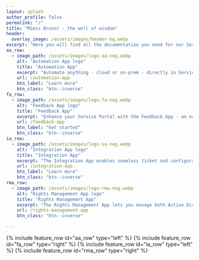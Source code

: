 ```yaml
---
layout: splash
author_profile: false
permalink: "/"
title: "Mimis Brunnr - the well of wisdom"
header:
  overlay_image: /assets/images/header-bg.webp
excerpt: "Here you will find all the documentation you need for our ServiceNow apps"
aa_row:
  - image_path: /assets/images/logo-aa-neg.webp
    alt: "Automation App logo"
    title: "Automation App"
    excerpt: "Automate anything - cloud or on-prem - directly in ServiceNow with the Automation App. Use PowerShell or Python with Flow Designer for fast, no-code workflows and full visibility. Enjoy bi-directional integration, ROI reporting, and unlimited use at a flat rate. No prerequisites. Just powerful, seamless automation."
    url: /automation-app
    btn_label: "Learn more"
    btn_class: "btn--inverse" 
fa_row:
  - image_path: /assets/images/logo-fa-neg.webp
    alt: "Feedback App logo"
    title: "Feedback App"
    excerpt: "Enhance your Service Portal with the Feedback App - an easy-to-use, customizable widget for collecting user insights. Supports Like/Dislike, star ratings, or NPS. Feedback is stored for reporting or tied to records like Incidents. Works across portals, supports file uploads, and offers help/bug buttons for a seamless, user-friendly experience."
    url: /feedback-app
    btn_label: "Get started"
    btn_class: "btn--inverse"
ia_row:
  - image_path: /assets/images/logo-ia-neg.webp
    alt: "Integration App logo"
    title: "Integration App"
    excerpt: "The Integration App enables seamless ticket and configuration data exchange between your ServiceNow instance and your Service Providers - whether they use ServiceNow or another platform. It supports the synchronization of Incidents, Changes, and Configuration Items, making it ideal for managed service environments, multi-vendor setups, or enterprises with multiple ServiceNow instances."
    url: /integration-app
    btn_label: "Learn more"
    btn_class: "btn--inverse"
rma_row:
  - image_path: /assets/images/logo-rma-neg.webp
    alt: "Rights Management App logo"
    title: "Rights Management App"
    excerpt: "The Rights Management App lets you manage both Active Directory and Entra ID seamlessly from ServiceNow. Use Azure Automation and no-code tools like Flow Designer and Workspace to simplify identity tasks. Gain centralized access, full integration, and streamlined control - all from a single, user-friendly ServiceNow workspace."
    url: /rights-management-app
    btn_class: "btn--inverse"

---
```


{% include feature_row id="aa_row" type="left" %}
{% include feature_row id="fa_row" type="right" %}
{% include feature_row id="ia_row" type="left" %}
{% include feature_row id="rma_row" type="right" %}
